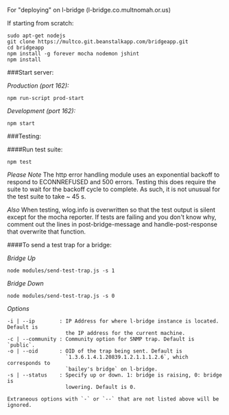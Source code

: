 For "deploying" on l-bridge (l-bridge.co.multnomah.or.us)

If starting from scratch:

```console
sudo apt-get nodejs
git clone https://multco.git.beanstalkapp.com/bridgeapp.git
cd bridgeapp
npm install -g forever mocha nodemon jshint
npm install
```

###Start server:

*Production (port 162):*
```console
npm run-script prod-start
```

*Development (port 162):*
```console
npm start
```

###Testing:

####Run test suite:
```console
npm test
```
*Please Note*
The http error handling module uses an exponential backoff to respond to
ECONNREFUSED and 500 errors. Testing this does require the suite to wait for
the backoff cycle to complete. As such, it is not unusual for the test suite
to take ~ 45 s.

*Also*
When testing, wlog.info is overwritten so that the test output is silent
except for the mocha reporter. If tests are failing and you don't know why,
comment out the lines in post-bridge-message and handle-post-response that
overwrite that function.

####To send a test trap for a bridge:

*Bridge Up*
```console
node modules/send-test-trap.js -s 1
```

*Bridge Down*
```console
node modules/send-test-trap.js -s 0
```

*Options*
```console
-i | --ip        : IP Address for where l-bridge instance is located. Default is
                   the IP address for the current machine.
-c | --community : Community option for SNMP trap. Default is `public`.
-o | --oid       : OID of the trap being sent. Default is
                   `1.3.6.1.4.1.20839.1.2.1.1.1.2.6`, which corresponds to
                   `bailey's bridge` on l-bridge.
-s | --status    : Specify up or down. 1: bridge is raising, 0: bridge is
                   lowering. Default is 0.

Extraneous options with `-` or `--` that are not listed above will be ignored.
```

<!--
  TODO
  When deploying on server, where do we want to store the code?
  When running on the server, how do we want to do that? daemon? root (ick)?
  Do we want the code on the server to follow master in beanstalk with a webhook?
-->
